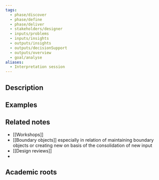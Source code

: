 ```yaml
---
tags:
  - phase/discover
  - phase/define
  - phase/deliver
  - stakeholders/designer
  - inputs/problems
  - inputs/insights
  - outputs/insights
  - outputs/decisionSupport
  - outputs/overview
  - goal/analyse
aliases:
  - Interpretation session
---
```


## Description


## Examples 


## Related notes 
- [[Workshops]]
- [[Boundary objects]] especially in relation of maintaining boundary objects or creating new on basis of the consolidation of new input
- [[Design reviews]]
- 

## Academic roots

